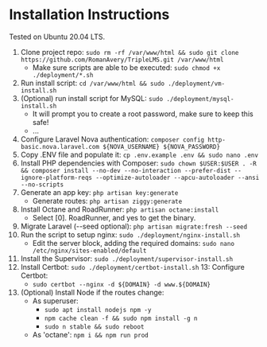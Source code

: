 # Installation Instructions
Tested on Ubuntu 20.04 LTS.

1. Clone project repo: `sudo rm -rf /var/www/html && sudo git clone https://github.com/RomanAvery/TripleLMS.git /var/www/html`
    - Make sure scripts are able to be executed: `sudo chmod +x ./deployment/*.sh`
2. Run install script: `cd /var/www/html && sudo ./deployment/vm-install.sh`
3. (Optional) run install script for MySQL: `sudo ./deployment/mysql-install.sh`
    - It will prompt you to create a root password, make sure to keep this safe!
    - ...
4. Configure Laravel Nova authentication: `composer config http-basic.nova.laravel.com ${NOVA_USERNAME} ${NOVA_PASSWORD}`
5. Copy .ENV file and populate it: `cp .env.example .env && sudo nano .env`
6. Install PHP dependencies with Composer: `sudo chown $USER:$USER . -R && composer install --no-dev --no-interaction --prefer-dist --ignore-platform-reqs --optimize-autoloader --apcu-autoloader --ansi --no-scripts`
7. Generate an app key: `php artisan key:generate`
    - Generate routes: `php artisan ziggy:generate`
8. Install Octane and RoadRunner: `php artisan octane:install`
    - Select [0]. RoadRunner, and yes to get the binary.
9. Migrate Laravel (--seed optional): `php artisan migrate:fresh --seed`
10. Run the script to setup nginx: `sudo ./deployment/nginx-install.sh`
    - Edit the server block, adding the required domains: `sudo nano /etc/nginx/sites-enabled/default`
11. Install the Supervisor: `sudo ./deployment/supervisor-install.sh`
12. Install Certbot: `sudo ./deployment/certbot-install.sh`
13: Configure Certbot:
    - `sudo certbot --nginx -d ${DOMAIN} -d www.${DOMAIN}`
14. (Optional) Install Node if the routes change: 
    - As superuser:
        - `sudo apt install nodejs npm -y`
        - `npm cache clean -f && sudo npm install -g n`
        - `sudo n stable && sudo reboot`
    - As 'octane': `npm i && npm run prod`